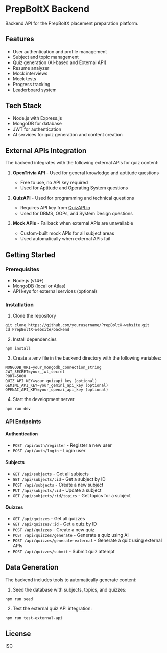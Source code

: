 # PrepBoltX Backend

Backend API for the PrepBoltX placement preparation platform.

## Features

- User authentication and profile management
- Subject and topic management
- Quiz generation (AI-based and External API)
- Resume analyzer
- Mock interviews
- Mock tests
- Progress tracking
- Leaderboard system

## Tech Stack

- Node.js with Express.js
- MongoDB for database
- JWT for authentication
- AI services for quiz generation and content creation

## External APIs Integration

The backend integrates with the following external APIs for quiz content:

1. **OpenTrivia API** - Used for general knowledge and aptitude questions
   - Free to use, no API key required
   - Used for Aptitude and Operating System questions

2. **QuizAPI** - Used for programming and technical questions
   - Requires API key from [QuizAPI.io](https://quizapi.io/)
   - Used for DBMS, OOPs, and System Design questions

3. **Mock APIs** - Fallback when external APIs are unavailable
   - Custom-built mock APIs for all subject areas
   - Used automatically when external APIs fail

## Getting Started

### Prerequisites

- Node.js (v14+)
- MongoDB (local or Atlas)
- API keys for external services (optional)

### Installation

1. Clone the repository
```
git clone https://github.com/yourusername/PrepBoltX-website.git
cd PrepBoltX-website/backend
```

2. Install dependencies
```
npm install
```

3. Create a .env file in the backend directory with the following variables:
```
MONGODB_URI=your_mongodb_connection_string
JWT_SECRET=your_jwt_secret
PORT=5000
QUIZ_API_KEY=your_quizapi_key (optional)
GEMINI_API_KEY=your_gemini_api_key (optional)
OPENAI_API_KEY=your_openai_api_key (optional)
```

4. Start the development server
```
npm run dev
```

### API Endpoints

#### Authentication
- `POST /api/auth/register` - Register a new user
- `POST /api/auth/login` - Login user

#### Subjects
- `GET /api/subjects` - Get all subjects
- `GET /api/subjects/:id` - Get a subject by ID
- `POST /api/subjects` - Create a new subject
- `PUT /api/subjects/:id` - Update a subject
- `GET /api/subjects/:id/topics` - Get topics for a subject

#### Quizzes
- `GET /api/quizzes` - Get all quizzes
- `GET /api/quizzes/:id` - Get a quiz by ID
- `POST /api/quizzes` - Create a new quiz
- `POST /api/quizzes/generate` - Generate a quiz using AI
- `POST /api/quizzes/generate-external` - Generate a quiz using external APIs
- `POST /api/quizzes/submit` - Submit quiz attempt

## Data Generation

The backend includes tools to automatically generate content:

1. Seed the database with subjects, topics, and quizzes:
```
npm run seed
```

2. Test the external quiz API integration:
```
npm run test-external-api
```

## License

ISC 